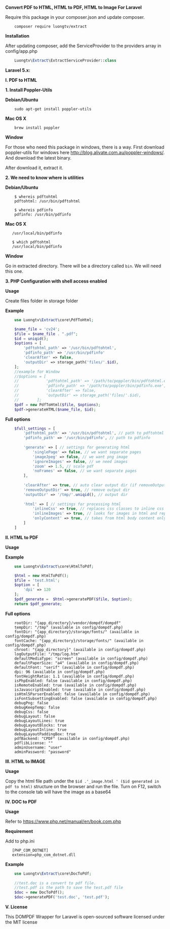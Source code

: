 **Convert PDF to HTML, HTML to PDF, HTML to Image For Laravel**

Require this package in your composer.json and update composer.
```
    composer require luongtv/extract
```
**Installation**

After updating composer, add the ServiceProvider to the providers array in config/app.php

```php
    Luongtv\Extract\ExtractServiceProvider::class
```
**Laravel 5.x:**

**I. PDF to HTML**

**1. Install Poppler-Utils**

**Debian/Ubuntu**
```
    sudo apt-get install poppler-utils
```
**Mac OS X**
```
    brew install poppler
```
**Window**

For those who need this package in windows, there is a way. First download poppler-utils for windows here http://blog.alivate.com.au/poppler-windows/. And download the latest binary.

After download it, extract it.

**2. We need to know where is utilities**

**Debian/Ubuntu**
```
    $ whereis pdftohtml
    pdftohtml: /usr/bin/pdftohtml
    
    $ whereis pdfinfo
    pdfinfo: /usr/bin/pdfinfo
```
**Mac OS X**
```$ which pdfinfo
   /usr/local/bin/pdfinfo
   
   $ which pdftohtml
   /usr/local/bin/pdfinfo
```
**Window**

Go in extracted directory. There will be a directory called ```bin```. We will need this one.

**3. PHP Configuration with shell access enabled**

**Usage**

Create files folder in storage folder

**Example**

```php
    use Luongtv\Extract\core\PdfToHtml;

    $name_file = 'cv24';
    $file = $name_file . ".pdf";
    $id = uniqid();
    $options = [
        'pdftohtml_path' => '/usr/bin/pdftohtml',
        'pdfinfo_path' => '/usr/bin/pdfinfo'
        'clearAfter' => false,
        'outputDir' => storage_path('files/'.$id),
    ];
    //example for Window
    //$options = [
    //            'pdftohtml_path' => '/path/to/poppler/bin/pdftohtml.exe',
    //            'pdfinfo_path' => '/path/to/poppler/bin/pdfinfo.exe',
    //            'clearAfter' => false,
    //            'outputDir' => storage_path('files/'.$id),
    //        ];
    $pdf = new PdfToHtml($file, $options);
    $pdf->generateHTML($name_file, $id);
```
**Full options**

```php
    $full_settings = [
        'pdftohtml_path' => '/usr/bin/pdftohtml', // path to pdftohtml
        'pdfinfo_path' => '/usr/bin/pdfinfo', // path to pdfinfo
    
        'generate' => [ // settings for generating html
            'singlePage' => false, // we want separate pages
            'imageJpeg' => false, // we want png image
            'ignoreImages' => false, // we need images
            'zoom' => 1.5, // scale pdf
            'noFrames' => false, // we want separate pages
        ],
    
        'clearAfter' => true, // auto clear output dir (if removeOutputDir==false then output dir will remain)
        'removeOutputDir' => true, // remove output dir
        'outputDir' => '/tmp/'.uniqid(), // output dir
    
        'html' => [ // settings for processing html
            'inlineCss' => true, // replaces css classes to inline css rules
            'inlineImages' => true, // looks for images in html and replaces the src attribute to base64 hash
            'onlyContent' => true, // takes from html body content only
        ]
    ]
```
**II. HTML to PDF**

**Usage**

**Example**
```php
    use Luongtv\Extract\core\HtmlToPdf;

    $html = new HtmlToPdf();
    $file = 'test.html';
    $option = [
        'dpi' => 120
    ];
    $pdf_generate =  $html->generatePDF($file, $option);
    return $pdf_generate;
```

**Full options**

```
    rootDir: "{app_directory}/vendor/dompdf/dompdf"
    tempDir: "/tmp" (available in config/dompdf.php)
    fontDir: "{app_directory}/storage/fonts/" (available in config/dompdf.php)
    fontCache: "{app_directory}/storage/fonts/" (available in config/dompdf.php)
    chroot: "{app_directory}" (available in config/dompdf.php)
    logOutputFile: "/tmp/log.htm"
    defaultMediaType: "screen" (available in config/dompdf.php)
    defaultPaperSize: "a4" (available in config/dompdf.php)
    defaultFont: "serif" (available in config/dompdf.php)
    dpi: 96 (available in config/dompdf.php)
    fontHeightRatio: 1.1 (available in config/dompdf.php)
    isPhpEnabled: false (available in config/dompdf.php)
    isRemoteEnabled: true (available in config/dompdf.php)
    isJavascriptEnabled: true (available in config/dompdf.php)
    isHtml5ParserEnabled: false (available in config/dompdf.php)
    isFontSubsettingEnabled: false (available in config/dompdf.php)
    debugPng: false
    debugKeepTemp: false
    debugCss: false
    debugLayout: false
    debugLayoutLines: true
    debugLayoutBlocks: true
    debugLayoutInline: true
    debugLayoutPaddingBox: true
    pdfBackend: "CPDF" (available in config/dompdf.php)
    pdflibLicense: ""
    adminUsername: "user"
    adminPassword: "password"
```

**III. HTML to IMAGE**

**Usage**

Copy the html file path under the ```$id .'_image.html ' ($id generated in pdf to html)``` structure on the browser and run the file. Turn on F12, switch to the console tab will have the image as a base64

**IV. DOC to PDF**

**Usage**

Refer to https://www.php.net/manual/en/book.com.php

**Requirement**

Add to php.ini

```
   [PHP_COM_DOTNET]
   extension=php_com_dotnet.dll 
```

**Example**

```php
    use Luongtv\Extract\core\DocToPdf;
    
    //test.doc is a convert to pdf file.
    //test.pdf is the path to save the test.pdf file
    $doc = new DocToPdf();
    $doc->generatePDF('test.doc', 'test.pdf');  
```

**V. License**

This DOMPDF Wrapper for Laravel is open-sourced software licensed under the MIT license